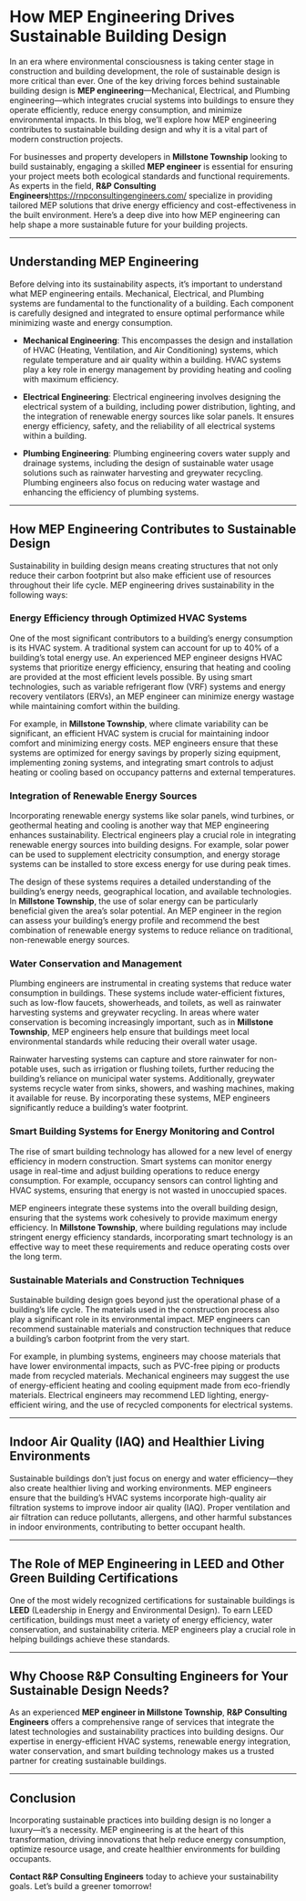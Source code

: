 # How MEP Engineering Drives Sustainable Building Design

In an era where environmental consciousness is taking center stage in construction and building development, the role of sustainable design is more critical than ever. One of the key driving forces behind sustainable building design is **MEP engineering**—Mechanical, Electrical, and Plumbing engineering—which integrates crucial systems into buildings to ensure they operate efficiently, reduce energy consumption, and minimize environmental impacts. In this blog, we’ll explore how MEP engineering contributes to sustainable building design and why it is a vital part of modern construction projects.

For businesses and property developers in **Millstone Township** looking to build sustainably, engaging a skilled **MEP engineer** is essential for ensuring your project meets both ecological standards and functional requirements. As experts in the field, **R&P Consulting Engineers**https://rnpconsultingengineers.com/ specialize in providing tailored MEP solutions that drive energy efficiency and cost-effectiveness in the built environment. Here’s a deep dive into how MEP engineering can help shape a more sustainable future for your building projects.

---

## Understanding MEP Engineering

Before delving into its sustainability aspects, it’s important to understand what MEP engineering entails. Mechanical, Electrical, and Plumbing systems are fundamental to the functionality of a building. Each component is carefully designed and integrated to ensure optimal performance while minimizing waste and energy consumption.

- **Mechanical Engineering**: This encompasses the design and installation of HVAC (Heating, Ventilation, and Air Conditioning) systems, which regulate temperature and air quality within a building. HVAC systems play a key role in energy management by providing heating and cooling with maximum efficiency.

- **Electrical Engineering**: Electrical engineering involves designing the electrical system of a building, including power distribution, lighting, and the integration of renewable energy sources like solar panels. It ensures energy efficiency, safety, and the reliability of all electrical systems within a building.

- **Plumbing Engineering**: Plumbing engineering covers water supply and drainage systems, including the design of sustainable water usage solutions such as rainwater harvesting and greywater recycling. Plumbing engineers also focus on reducing water wastage and enhancing the efficiency of plumbing systems.

---

## How MEP Engineering Contributes to Sustainable Design

Sustainability in building design means creating structures that not only reduce their carbon footprint but also make efficient use of resources throughout their life cycle. MEP engineering drives sustainability in the following ways:

### Energy Efficiency through Optimized HVAC Systems

One of the most significant contributors to a building’s energy consumption is its HVAC system. A traditional system can account for up to 40% of a building’s total energy use. An experienced MEP engineer designs HVAC systems that prioritize energy efficiency, ensuring that heating and cooling are provided at the most efficient levels possible. By using smart technologies, such as variable refrigerant flow (VRF) systems and energy recovery ventilators (ERVs), an MEP engineer can minimize energy wastage while maintaining comfort within the building.

For example, in **Millstone Township**, where climate variability can be significant, an efficient HVAC system is crucial for maintaining indoor comfort and minimizing energy costs. MEP engineers ensure that these systems are optimized for energy savings by properly sizing equipment, implementing zoning systems, and integrating smart controls to adjust heating or cooling based on occupancy patterns and external temperatures.

### Integration of Renewable Energy Sources

Incorporating renewable energy systems like solar panels, wind turbines, or geothermal heating and cooling is another way that MEP engineering enhances sustainability. Electrical engineers play a crucial role in integrating renewable energy sources into building designs. For example, solar power can be used to supplement electricity consumption, and energy storage systems can be installed to store excess energy for use during peak times.

The design of these systems requires a detailed understanding of the building’s energy needs, geographical location, and available technologies. In **Millstone Township**, the use of solar energy can be particularly beneficial given the area’s solar potential. An MEP engineer in the region can assess your building’s energy profile and recommend the best combination of renewable energy systems to reduce reliance on traditional, non-renewable energy sources.

### Water Conservation and Management

Plumbing engineers are instrumental in creating systems that reduce water consumption in buildings. These systems include water-efficient fixtures, such as low-flow faucets, showerheads, and toilets, as well as rainwater harvesting systems and greywater recycling. In areas where water conservation is becoming increasingly important, such as in **Millstone Township**, MEP engineers help ensure that buildings meet local environmental standards while reducing their overall water usage.

Rainwater harvesting systems can capture and store rainwater for non-potable uses, such as irrigation or flushing toilets, further reducing the building’s reliance on municipal water systems. Additionally, greywater systems recycle water from sinks, showers, and washing machines, making it available for reuse. By incorporating these systems, MEP engineers significantly reduce a building’s water footprint.

### Smart Building Systems for Energy Monitoring and Control

The rise of smart building technology has allowed for a new level of energy efficiency in modern construction. Smart systems can monitor energy usage in real-time and adjust building operations to reduce energy consumption. For example, occupancy sensors can control lighting and HVAC systems, ensuring that energy is not wasted in unoccupied spaces.

MEP engineers integrate these systems into the overall building design, ensuring that the systems work cohesively to provide maximum energy efficiency. In **Millstone Township**, where building regulations may include stringent energy efficiency standards, incorporating smart technology is an effective way to meet these requirements and reduce operating costs over the long term.

### Sustainable Materials and Construction Techniques

Sustainable building design goes beyond just the operational phase of a building’s life cycle. The materials used in the construction process also play a significant role in its environmental impact. MEP engineers can recommend sustainable materials and construction techniques that reduce a building’s carbon footprint from the very start.

For example, in plumbing systems, engineers may choose materials that have lower environmental impacts, such as PVC-free piping or products made from recycled materials. Mechanical engineers may suggest the use of energy-efficient heating and cooling equipment made from eco-friendly materials. Electrical engineers may recommend LED lighting, energy-efficient wiring, and the use of recycled components for electrical systems.

---

## Indoor Air Quality (IAQ) and Healthier Living Environments

Sustainable buildings don’t just focus on energy and water efficiency—they also create healthier living and working environments. MEP engineers ensure that the building’s HVAC systems incorporate high-quality air filtration systems to improve indoor air quality (IAQ). Proper ventilation and air filtration can reduce pollutants, allergens, and other harmful substances in indoor environments, contributing to better occupant health.

---

## The Role of MEP Engineering in LEED and Other Green Building Certifications

One of the most widely recognized certifications for sustainable buildings is **LEED** (Leadership in Energy and Environmental Design). To earn LEED certification, buildings must meet a variety of energy efficiency, water conservation, and sustainability criteria. MEP engineers play a crucial role in helping buildings achieve these standards.

---

## Why Choose R&P Consulting Engineers for Your Sustainable Design Needs?

As an experienced **MEP engineer in Millstone Township**, **R&P Consulting Engineers** offers a comprehensive range of services that integrate the latest technologies and sustainability practices into building designs. Our expertise in energy-efficient HVAC systems, renewable energy integration, water conservation, and smart building technology makes us a trusted partner for creating sustainable buildings.

---

## Conclusion

Incorporating sustainable practices into building design is no longer a luxury—it’s a necessity. MEP engineering is at the heart of this transformation, driving innovations that help reduce energy consumption, optimize resource usage, and create healthier environments for building occupants.

**Contact R&P Consulting Engineers** today to achieve your sustainability goals. Let’s build a greener tomorrow!
